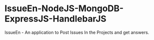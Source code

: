 # IssueEn-NodeJS-MongoDB-ExpressJS-HandlebarJS
IssueEn - An application to Post Issues In the Projects and get answers. 
